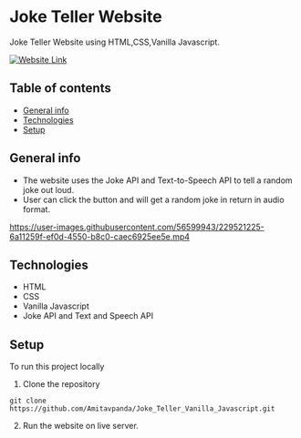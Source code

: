 # Joke Teller Website 
  
  Joke Teller Website using HTML,CSS,Vanilla Javascript.
  
  [![Website Link](https://img.shields.io/badge/Website-LInk-ffa500?style=for-the-badge&logo=leetcodel&logoColor=white)](https://amitavpanda.github.io/Joke_Teller_Vanilla_Javascript/)

## Table of contents
* [General info](#general-info)
* [Technologies](#technologies)
* [Setup](#setup)

## General info

* The website uses the Joke API and Text-to-Speech API to tell a random joke out loud.
* User can click the button and will get a random joke in return in audio format.


https://user-images.githubusercontent.com/56599943/229521225-6a11259f-ef0d-4550-b8c0-caec6925ee5e.mp4



## Technologies

* HTML
* CSS
* Vanilla Javascript
* Joke API and Text and Speech API

## Setup
To run this project locally 
 
 1. Clone the repository
```
git clone https://github.com/Amitavpanda/Joke_Teller_Vanilla_Javascript.git
```
2. Run the website on live server.


